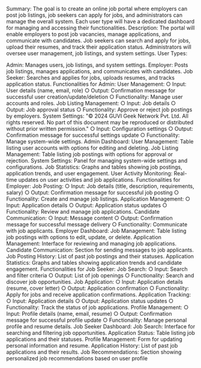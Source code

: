 Summary: The goal is to create an online job portal where employers can post job listings, job seekers can apply for jobs, and administrators can manage the overall system. Each user type will have a dedicated dashboard for managing and accessing their functionalities. Description: The portal will enable employers to post job vacancies, manage applications, and communicate with candidates. Job seekers can search and apply for jobs, upload their resumes, and track their application status. Administrators will oversee user management, job listings, and system settings. User Types:

Admin: Manages users, job listings, and system settings.
Employer: Posts job listings, manages applications, and communicates with candidates.
Job Seeker: Searches and applies for jobs, uploads resumes, and tracks application status. Functionalities for Admin:
User Management: ○ Input: User details (name, email, role) ○ Output: Confirmation message for successful user creation/update/deletion ○ Functionality: Manage user accounts and roles.
Job Listing Management: ○ Input: Job details ○ Output: Job approval status ○ Functionality: Approve or reject job postings by employers.
System Settings: "© 2024 GUVI Geek Network Pvt. Ltd. All rights reserved. No part of this document may be reproduced or distributed without prior written permission." ○ Input: Configuration settings ○ Output: Confirmation message for successful settings update ○ Functionality: Manage system-wide settings. Admin Dashboard:
User Management: Table listing user accounts with options for editing and deleting.
Job Listing Management: Table listing job postings with options for approval or rejection.
System Settings: Panel for managing system-wide settings and configurations.
Job Statistics: Graphs and tables showing job postings, application trends, and user engagement.
User Activity Monitoring: Real-time updates on user activities and job applications. Functionalities for Employer:
Job Posting: ○ Input: Job details (title, description, requirements, salary) ○ Output: Confirmation message for successful job posting ○ Functionality: Create and manage job listings.
Application Management: ○ Input: Application details ○ Output: Application status updates ○ Functionality: Review and manage job applications.
Candidate Communication: ○ Input: Message content ○ Output: Confirmation message for successful message delivery ○ Functionality: Communicate with job applicants. Employer Dashboard:
Job Management: Table listing job postings with options to edit, update, or delete.
Application Management: Interface for reviewing and managing job applications.
Candidate Communication: Section for sending messages to job applicants.
Job Posting History: List of past job postings and their statuses.
Application Statistics: Graphs and tables showing application trends and candidate engagement. Functionalities for Job Seeker:
Job Search: ○ Input: Search and filter criteria ○ Output: List of job openings ○ Functionality: Search and discover job opportunities.
Job Application: ○ Input: Application details (resume, cover letter) ○ Output: Application confirmation ○ Functionality: Apply for jobs and receive application confirmations.
Application Tracking: ○ Input: Application details ○ Output: Application status updates ○ Functionality: Track the status of job applications.
Profile Management: ○ Input: Profile details (name, email, resume) ○ Output: Confirmation message for successful profile update ○ Functionality: Manage personal profile and resume details. Job Seeker Dashboard:
Job Search: Interface for searching and filtering job opportunities.
Application Status: Table listing job applications and their statuses.
Profile Management: Form for updating personal information and resume.
Application History: List of past job applications and their results.
Job Recommendations: Section showing personalized job recommendations based on user profile
